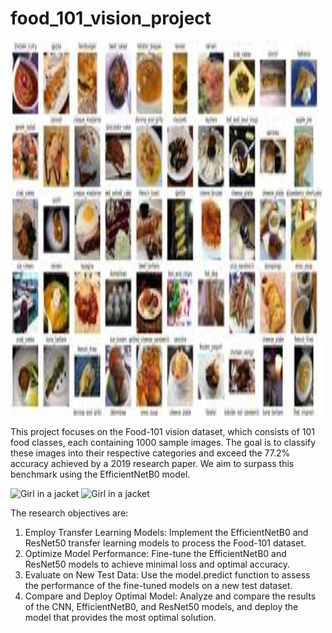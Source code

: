 # food_101_vision_project
<img src="food101.jpg" alt="food101" width="500" height="600">
<p>This project focuses on the Food-101 vision dataset, which consists of 101 food classes, each containing 1000 sample images. The goal is to classify these images into their respective categories and exceed the 77.2% accuracy achieved by a 2019 research paper. We aim to surpass this benchmark using the EfficientNetB0 model.</p>
<img src="img_girl.jpg" alt="Girl in a jacket" width="500" height="600">
<img src="img_girl.jpg" alt="Girl in a jacket" width="500" height="600">
<p>The research objectives are:</p>
<ol>
  <li>Employ Transfer Learning Models: Implement the EfficientNetB0 and ResNet50 transfer learning models to process the Food-101 dataset.</li>
   <li>Optimize Model Performance: Fine-tune the EfficientNetB0 and ResNet50 models to achieve minimal loss and optimal accuracy.</li>
   <li>Evaluate on New Test Data: Use the model.predict function to assess the performance of the fine-tuned models on a new test dataset.</li>
   <li>Compare and Deploy Optimal Model: Analyze and compare the results of the CNN, EfficientNetB0, and ResNet50 models, and deploy the model that provides the most optimal solution.</li>
</ol>







